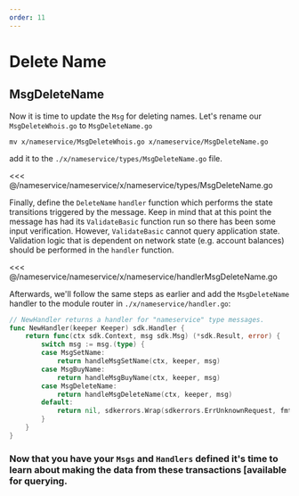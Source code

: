 ```yaml
---
order: 11
---
```


# Delete Name

## MsgDeleteName


Now it is time to update the `Msg` for deleting names. Let's rename our `MsgDeleteWhois.go` to `MsgDeleteName.go`

```
mv x/nameservice/MsgDeleteWhois.go x/nameservice/MsgDeleteName.go
```

add it to the `./x/nameservice/types/MsgDeleteName.go` file. 

<<< @/nameservice/nameservice/x/nameservice/types/MsgDeleteName.go


Finally, define the `DeleteName` `handler` function which performs the state transitions triggered by the message. Keep in mind that at this point the message has had its `ValidateBasic` function run so there has been some input verification. However, `ValidateBasic` cannot query application state. Validation logic that is dependent on network state (e.g. account balances) should be performed in the `handler` function.

<<< @/nameservice/nameservice/x/nameservice/handlerMsgDeleteName.go

Afterwards, we'll follow the same steps as earlier and add the `MsgDeleteName` handler to the module router in `./x/nameservice/handler.go`:

```go
// NewHandler returns a handler for "nameservice" type messages.
func NewHandler(keeper Keeper) sdk.Handler {
	return func(ctx sdk.Context, msg sdk.Msg) (*sdk.Result, error) {
		switch msg := msg.(type) {
		case MsgSetName:
			return handleMsgSetName(ctx, keeper, msg)
		case MsgBuyName:
			return handleMsgBuyName(ctx, keeper, msg)
		case MsgDeleteName:
			return handleMsgDeleteName(ctx, keeper, msg)
		default:
			return nil, sdkerrors.Wrap(sdkerrors.ErrUnknownRequest, fmt.Sprintf("Unrecognized nameservice Msg type: %v", msg.Type()))
		}
	}
}
```

### Now that you have your `Msgs` and `Handlers` defined it's time to learn about making the data from these transactions [available for querying.
